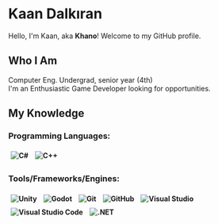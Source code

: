 # Kaan Dalkıran 
Hello, I'm Kaan, aka <b>Khano</b>! Welcome to my GitHub profile.<br>

## Who I Am 
Computer Eng. Undergrad, senior year (4th)<br>
I'm an Enthusiastic Game Developer looking for opportunities.<br>
## My Knowledge
<b>

### Programming Languages:

<p>
    <img alt="C#" src="https://img.shields.io/badge/C%23-239120?style=for-the-badge&logo=c-sharp&logoColor=white" style="margin:5px" />
    <img alt="C++" src="https://img.shields.io/badge/C%2B%2B-00599C?style=for-the-badge&logo=c%2B%2B&logoColor=white" style="margin:5px" />
</p>

### Tools/Frameworks/Engines:

<p>
    <img alt="Unity" src="https://img.shields.io/badge/Unity-000?style=for-the-badge&logo=unity&logoColor=white" style="margin:5px" />
    <img alt="Godot"src="https://img.shields.io/badge/Godot-478CBF?style=for-the-badge&logo=GodotEngine&logoColor=white" style="margin:5px" />
     <img alt="Git" src="https://img.shields.io/badge/GIT-E44C30?style=for-the-badge&logo=git&logoColor=white" style="margin:5px" />
    <img alt="GitHub" src="https://img.shields.io/badge/GitHub-100000?style=for-the-badge&logo=github&logoColor=white" style="margin:5px" />
    <img alt="Visual Studio" src="https://img.shields.io/badge/Visual%20Studio-5C2D91.svg?style=for-the-badge&logo=visual-studio&logoColor=white" style="margin:5px" />
    <img alt="Visual Studio Code" src="https://img.shields.io/badge/VSCode-007ACC.svg?style=for-the-badge&logo=visual-studio&logoColor=white" style="margin:5px" />
     <img alt=".NET" src="https://img.shields.io/badge/.NET-512BD4.svg?style=for-the-badge&logo=.net&logoColor=white" style="margin:5px" />
</p>
